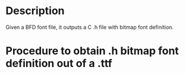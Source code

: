 # Description
Given a BFD font file, it outputs a C .h file with bitmap font definition.

# Procedure to obtain .h bitmap font definition out of a .ttf
